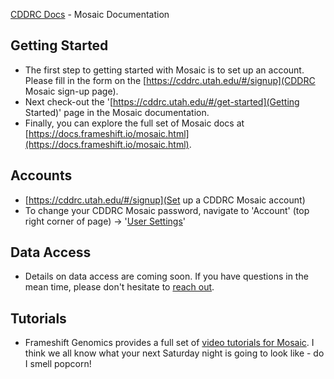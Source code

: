 [CDDRC Docs](../README.md) - Mosaic Documentation

## Getting Started

* The first step to getting started with Mosaic is to set up an account.  Please fill in the form on the [https://cddrc.utah.edu/#/signup](CDDRC Mosaic sign-up page).
* Next check-out the '[https://cddrc.utah.edu/#/get-started](Getting Started)' page in the Mosaic documentation.
* Finally, you can explore the full set of Mosaic docs at [https://docs.frameshift.io/mosaic.html](https://docs.frameshift.io/mosaic.html).

## Accounts

* [https://cddrc.utah.edu/#/signup](Set up a CDDRC Mosaic account)
* To change your CDDRC Mosaic password, navigate to 'Account' (top right corner of page) -> '[User Settings](https://cddrc.utah.edu/#/account/settings)'

## Data Access

* Details on data access are coming soon.  If you have questions in
  the mean time, please don't hesitate to
  [reach out](mailto://cddrc@lists.utah.edu).

## Tutorials

* Frameshift Genomics provides a full set of
  [video tutorials for Mosaic](https://frameshift.io/tutorials/).  I
  think we all know what your next Saturday night is going to look
  like - do I smell popcorn!

